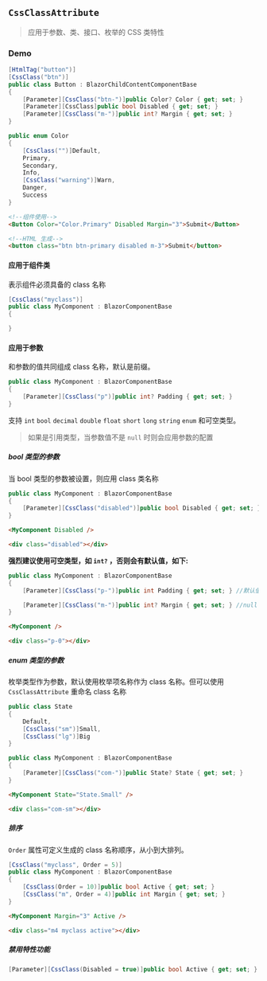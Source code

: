 ## `CssClassAttribute`
> 应用于参数、类、接口、枚举的 CSS 类特性

### Demo
```csharp
[HtmlTag("button")]
[CssClass("btn")]
public class Button : BlazorChildContentComponentBase
{
    [Parameter][CssClass("btn-")]public Color? Color { get; set; }
    [Parameter][CssClass]public bool Disabled { get; set; }
    [Parameter][CssClass("m-")]public int? Margin { get; set; }
}

public enum Color
{
    [CssClass("")]Default,
    Primary,
    Secondary,
    Info,
    [CssClass("warning")]Warn,
    Danger,
    Success
}
```
```html
<!--组件使用-->
<Button Color="Color.Primary" Disabled Margin="3">Submit</Button>

<!--HTML 生成-->
<button class="btn btn-primary disabled m-3">Submit</button>
```

#### 应用于组件类
表示组件必须具备的 class 名称

```cs
[CssClass("myclass")]
public class MyComponent : BlazorComponentBase
{

}
```

#### 应用于参数
和参数的值共同组成 class 名称，默认是前缀。

```cs
public class MyComponent : BlazorComponentBase
{
    [Parameter][CssClass("p")]public int? Padding { get; set; }
}
```

支持 `int` `bool` `decimal` `double` `float` `short` `long` `string` `enum` 和可空类型。

> 如果是引用类型，当参数值不是 `null` 时则会应用参数的配置


##### bool 类型的参数
当 bool 类型的参数被设置，则应用 class 类名称
```csharp
public class MyComponent : BlazorComponentBase
{
    [Parameter][CssClass("disabled")]public bool Disabled { get; set; }
}
```
```html
<MyComponent Disabled />

<div class="disabled"></div>
```

**强烈建议使用可空类型，如 `int?` ，否则会有默认值，如下:**
```csharp
public class MyComponent : BlazorComponentBase
{
    [Parameter][CssClass("p-")]public int Padding { get; set; } //默认值是0

    [Parameter][CssClass("m-")]public int? Margin { get; set; } //null 不生成 class
}
```
```html
<MyComponent />

<div class="p-0"></div>
```

##### enum 类型的参数
枚举类型作为参数，默认使用枚举项名称作为 class 名称。但可以使用 `CssClassAttribute` 重命名 class 名称
```cs
public class State
{
    Default,
    [CssClass("sm")]Small,
    [CssClass("lg")]Big
}

public class MyComponent : BlazorComponentBase
{
    [Parameter][CssClass("com-")]public State? State { get; set; }
}
```
```html
<MyComponent State="State.Small" />

<div class="com-sm"></div>
```

##### 排序
`Order` 属性可定义生成的 class 名称顺序，从小到大排列。
```cs
[CssClass("myclass", Order = 5)]
public class MyComponent : BlazorComponentBase
{
    [CssClass(Order = 10)]public bool Active { get; set; }
    [CssClass("m", Order = 4)]public int Margin { get; set; }
}
```
```html
<MyComponent Margin="3" Active />

<div class="m4 myclass active"></div>
```

##### 禁用特性功能
```cs
[Parameter][CssClass(Disabled = true)]public bool Active { get; set; }
```